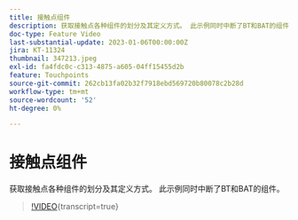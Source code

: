 ```yaml
---
title: 接触点组件
description: 获取接触点各种组件的划分及其定义方式。 此示例同时中断了BT和BAT的组件。
doc-type: Feature Video
last-substantial-update: 2023-01-06T00:00:00Z
jira: KT-11324
thumbnail: 347213.jpeg
exl-id: fa4fdc0c-c313-4875-a605-04ff15455d2b
feature: Touchpoints
source-git-commit: 262cb13fa02b32f7918ebd569720b80078c2b28d
workflow-type: tm+mt
source-wordcount: '52'
ht-degree: 0%

---
```


# 接触点组件

获取接触点各种组件的划分及其定义方式。 此示例同时中断了BT和BAT的组件。

>[!VIDEO](https://video.tv.adobe.com/v/347213/?learn=on){transcript=true}
